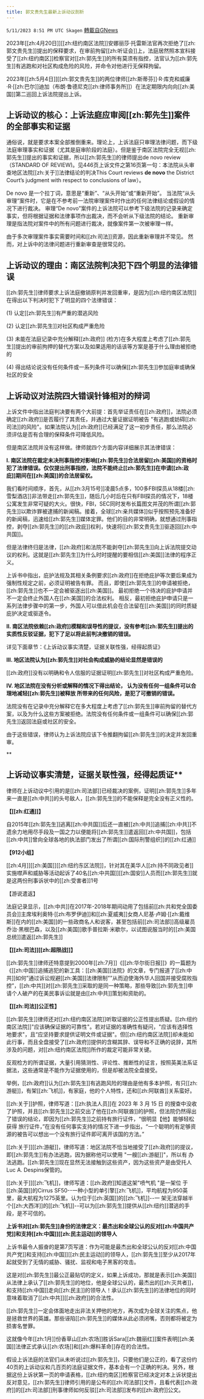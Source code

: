 ```yaml
---
title: 郭文贵先生最新上诉动议剖析
---
```

`5/11/2023 8:51 PM UTC Skagen` [轉載自GNews](https://gnews.org/articles/1293283)



2023年[[zh:4月20日]][[zh:纽约南区法院]]安娜丽莎·托雷斯法官再次拒绝了[[zh:郭文贵先生]]提出的保释要求，在审前拘留[[zh:听证会]]上，法庭居然照本宣科接受了[[zh:纽约南区]]检察官对[[zh:郭先生]]的所有莫须有指控，法官认为[[zh:郭先生]]有逃跑和对社区构成危险的风险，并命令对他进行无保释拘留。

  

2023年[[zh:5月4日]][[zh:郭文贵先生]]的两位律师[[zh:斯蒂芬]]·R·库克和威廉·R·[[zh:巴尔]]迪加（布朗·鲁德尼克[[zh:律师事务所]]）在法定期限内向向[[zh:美国]]第二巡回上诉法院提出上诉。


## **上诉动议的核心：上诉法庭应审阅[[zh:郭先生]]案件的全部事实和证据**

  

通俗说，就是要求本案全部推倒重来。理论上，上诉法庭只审理法律问题，而下级法庭审理事实和证据（尤其是庭审阶段的法庭）。但是鉴于南区法院完全无视[[zh:郭先生]]提出的事实和证据，所以[[zh:郭先生]]的律师提出de novo review （STANDARD OF REVIEW)。见446页上诉文件之第16页第一句：本法院从头审查地区法院[[zh:关于]]法律结论的判决This Court reviews **de novo** the District Court’s judgment with respect to conclusions of law）。

  

De novo 是一个拉丁词，意思是“重新”、“从头开始”或“重新开始”。 当法院“从头审理”案件时，它是在不参考前一法院审理案件时作出的任何法律结论或假设的情况下进行裁决。 审理“De novo”案件的上诉法院可以参考下级法院的记录来确定事实，但将根据证据和法律事项作出裁决，而不会听从下级法院的结论。 重新审理是指法院对案件中的所有问题进行裁决，就像案件第一次被审理一样。

  

由于多次审理案件事实需要时间和[[zh:司法]]资源，因此重新审理并不常见。 然而，对上诉中的法律问题进行重新审查是很常见的。

  


## **上诉动议的理由：南区法院判决犯下四个明显的法律错误**

  

  

[[zh:郭先生]]律师要求上诉法庭撤销原判并发回重审，是因为[[zh:纽约南区法院]]在得出以下判决时犯下了明显的四个法律错误：

  

(1) 认定[[zh:郭先生]]有严重的潜逃风险

  

(2) 认定[[zh:郭先生]]对社区构成严重危险

  

(3) 未能在法庭记录中充分解释[[zh:政府]] (检方)在多大程度上考虑了[[zh:郭先生]]提出的审前拘押的替代方案以及如果适用的话该等方案是基于什么理由被拒绝的

  

(4) 得出结论说没有任何条件或一系列条件可以确保[[zh:郭先生]]参加庭审或确保社区的安全

  


## **上诉动议对法院四大错误针锋相对的辩词**

  

上诉文件中指出法庭判决要有两个大前提：首先举证责任在[[zh:政府]]，法院必须确定[[zh:政府]]是否履行了其责任，并通过大量证据证明被告 "有逃跑或妨碍[[zh:司法]]的风险"。如果法院认为[[zh:政府]]已经满足了这一初步责任，那么法院必须评估是否有合理的保释条件可降低风险。

  

但是南区法院并没有这样做。律师就四个方面内容详细展示其法律错误：

  

**I. 南区法院在裁定未决刑事指控对影响[[zh:郭先生]]合法居留[[zh:美国]]的资格时犯了法律错误。仅仅提出刑事指控，法院不能终止[[zh:郭先生]]在申请[[zh:政庇]]期间在[[zh:美国]]的合法居留权。**

  

我们看时间顺序，首先，从[[zh:3月15号]]凌晨5点多，100多FBI探员从18楼[[zh:雪梨酒店]]非法带走[[zh:郭先生]]，随后几小时后在只有FBI探员的情况下，18楼公寓发生非常可疑的大火。很快，FBI，SEC同时发布长篇图文并茂的所谓[[zh:郭先生]]以欺诈罪被逮捕的新闻稿。接着，全球[[zh:亲共媒体]]似乎按照预先准备好的新闻稿，迅速给[[zh:郭先生]]媒体定罪。他们的目的非常明确，就想通过刑事指控，剥夺[[zh:郭先生]]的[[zh:政庇]]权利，快速将[[zh:郭文贵先生]]驱逐回[[zh:中共国]]。

  

但是法律终归是法律，[[zh:政府]]和法院不能剥夺[[zh:郭先生]]向上诉法院提交动议的权利。这就是[[zh:郭先生]]为什么时时提醒的要相信[[zh:美国]]法律的程序正义。


上诉书中指出，庇护法规及其相关条例要求[[zh:政府]]在拒绝庇护等次要后果成为强制性规定之前，必须证明被告有罪。 而且，即使[[zh:郭先生]]的申请被拒绝，[[zh:郭先生]]也不一定会被驱逐出[[zh:美国]]。 最初拒绝一个待决的庇护申请并不一定会终止外国人在[[zh:美国]]的合法权利。 相反，最初拒绝庇护申请只是一系列法律步骤中的第一步，外国人可以借此机会在合法留在[[zh:美国]]的同时质疑庇护决定或驱逐令。

  

**II. 南区法院依赖[[zh:政府]]模糊和误导性的提议，没有参考[[zh:郭先生]]提出的实质性反驳证据，犯下了足以将此前判决撤销的错误。**

  

详见下面章节：《上诉动议事实清楚，证据关联性强，经得起质证》 

  

**III. 地区法院认为[[zh:郭先生]]对社会构成威胁的结论显然是错误的**

  

[[zh:政府]]没有以明确和令人信服的证据证明[[zh:郭先生]]对社区构成严重危险。

  

**IV. 地区法院在没有分析或解释的情况下得出结论， 认为没有任何一组条件可以合理地减轻[[zh:郭先生]]被释放 所带来的任何风险，是犯了可撤销的错误。**

  

法院没有在记录中充分解释它在多大程度上考虑了[[zh:郭先生]]审前拘留的替代方案，以及为什么这些方案被拒绝。法院没有任何条件或一组条件可以确保[[zh:郭先生]]返回法庭或社区的安全。

  

由于这些错误，律师认为上诉法院应该下令推翻拘留[[zh:郭先生]]的决定并发回重审。

  

**
## 上诉动议事实清楚，证据关联性强，经得起质证**

  

  

律师在上诉动议中引用的是[[zh:司法部]]已经裁决的案例，证明[[zh:郭先生]]多年来一直是[[zh:中共]]的头号敌人，[[zh:郭先生]]的不能保释是完全没有正义性的。

  

**【[[zh:红通]]】**

  

自2015年[[zh:郭先生]]逃离[[zh:中共国]]后还一直被[[zh:中共]]追捕[[zh:中共]]不遗余力地用尽手段及一国之力以便能将[[zh:郭先生]]遣返回[[zh:中共国]]，包括[[zh:中共]]曾向全球各地的执法部门发出了所谓[[zh:国际刑警组织]]的[[zh:红通]]

  

  

**【912小组】**

  

[[zh:4月]][[zh:美国]][[zh:纽约东区法院]]，针对其在美华人[[zh:持不同政见者]]实施噤声和威胁等活动起诉了40名[[zh:中共国]][[zh:国安]]人员而[[zh:郭先生]]就是这两份刑事诉状中的[[zh:受害者]]1号   

  

【游说遣返】

  

法庭记录显示，[[zh:中共]]在2017年-2018年期间动用了包括前[[zh:共和党全国委员会]]主席埃利奥特·[[zh:布罗伊迪]]和[[zh:夏威夷]]女商人尼基·卢姆·[[zh:戴维斯]]在内的[[zh:美国]]的一些政商名人和说客，甚至包括前[[zh:司法部]]高级雇员乔治·黑根巴森，以及[[zh:美国]]歌手普拉斯·米歇尔，以试图说服当时的[[zh:美国总统]]遣返[[zh:郭先生]]

  

**【[[zh:司法]][[zh:超限战]]】**

  

[[zh:郭先生]]律师还特意提到2000年[[zh:7月]]《[[zh:华尔街日报]]》的一篇题为《[[zh:中国]]追捕逃犯的新工具：[[zh:美国]]法院》的文章，专门报道了[[zh:中共]]如何”通过诉讼规避[[zh:美国]]法律限制””从而迫使海外华人回国并接受腐败指控”，[[zh:中共]]对[[zh:郭先生]]采取的是同一种策略，那些导致[[zh:郭先生]]申请个人破产的在美民事诉讼就是由[[zh:中共]]策划和资助的。

  

**【[[zh:司法]]公正性】**

  

[[zh:郭先生]]律师还对[[zh:纽约南区法院]]听取证据的公正性提出质疑。[[zh:纽约南区法院]]"应该确保证据的可靠性"。若对证据的准确性有疑问，"应该有选择性地要求"，且“应坚持要求提供证明文件或证据"。但[[zh:纽约南区法院]]却未能如此行事，而且全盘接受了[[zh:政府]]提供的含糊其辞、误导和不正确的说辞，其所涉及的问题，对[[zh:纽约南区法院]]所作的裁定可能非常关键。

  

反观检方的所谓证据，大量引用猜测性、评论性、推断性的证言，按照英美法系证据法，这些通常是不能作为证据使用的，但是却被法院全盘接受。

  

举例，[[zh:政府]]认为[[zh:郭先生]]有逃跑风险的理由是他有多本护照，有只[[zh:游艇]]，有架[[zh:飞机]]，有家庭，他的个人特性，还和[[zh:阿联酋]]关系蛮好。

  

[[zh:关于]]护照，律师写道：[[zh:执法人员]]在 2023 年 3 月 15 日 的搜查中没收了护照，并且[[zh:郭先生]]之前交出了他在[[zh:阿联酋]]的护照，但法院仍然得出了错误的结论，即因为[[zh:郭先生]]之前持有旅行证件，“很明显【他】能够轻松获得 旅行证件，”在没有任何事实支持的情况下进一步指出，“一个聪明的有足够资源的被告可以想出一个没有旅行证件即可离开该国的方法。”

  

[[zh:关于]][[zh:游艇]]，律师写道：地区法院不恰当地接受了[[zh:政府]]的提议，即[[zh:郭先生]]有办法逃跑，因为据称他可以使用 "一艘[[zh:游艇]]"，所以有 办法逃跑。[[zh:郭先生]]现在显然无法接触到这些资产，因为这些资产是由受托人Luc A. Despins保管的。

  

[[zh:关于]][[zh:飞机]]，律师写道：[[zh:政府]]知道这架"喷气机 "是一架位 于[[zh:英国]]的Cirrus SF50--一种小型的单引擎[[zh:飞机]]，平均航程为950英里，最大航程为1275英里。认为位于[[zh:英国]]的[[zh:飞机]]--一 架无法穿越半个[[zh:大西洋]]的[[zh:飞机]]--可以为[[zh:郭先生]]提供从[[zh:纽约]]潜逃的手段，是不可信的。

  

**上诉书对[[zh:郭先生]]身份的法律定义：最杰出和全球公认的反对[[zh:中国共产党]]和支持[[zh:中国]][[zh:民主运动]]的领导人**

  

上诉书最令人振奋的是第7页写道：作为可能是最杰出和全球公认的反对[[zh:中国共产党]]和支持[[zh:中国]][[zh:民主运动]]的领导人，[[zh:郭先生]]至少从2017年起就受到了无情的威胁、骚扰、监视和电子黑客的攻击。

  

这是对[[zh:郭先生]]最公正最贴切的定义，如果上诉成功，那就是表示[[zh:美国]]从法律上承认了[[zh:郭先生]]的地位，他是全球公认的，最杰出的[[zh:灭共者]]，和支持[[zh:中国]]走向[[zh:民主]]的领导人！承认[[zh:郭先生]]的法律地位的同时意味着取消了[[zh:中共]][[zh:政府]]的合法性。

  

[[zh:郭先生]]一定会体面地走出非法关押他的地方，再次成为全球关注的焦点，他是拯救世界的英雄。那些诬陷[[zh:郭先生]]的媒体从此必须闭嘴，否则都将被定为损害名誉罪。

  

这就像今年[[zh:1月]]份香草山[[zh:农场]]胜诉Sara[[zh:魏丽红]]案件表明[[zh:美国]]法律正式承认[[zh:农场]]和[[zh:爆料革命]]存在的合法性。

  

  

假设上诉法庭的法官们从未听说过[[zh:郭先生]]，只要他们是公正的，看了这份约40页的上诉动议和几百页的法庭证据文件，基本会有一个正确的判决。另外，根据这份上诉状第一页的申请表格，[[zh:纽约南区]]检察官已经决定对本上诉状提出反对意见，[[zh:郭先生]]律师引用的是公布的[[zh:司法部]]文件，且看代表[[zh:政府]]的[[zh:司法部]]刑事律师如何反驳[[zh:司法部]]发布的[[zh:政府]]公文。
